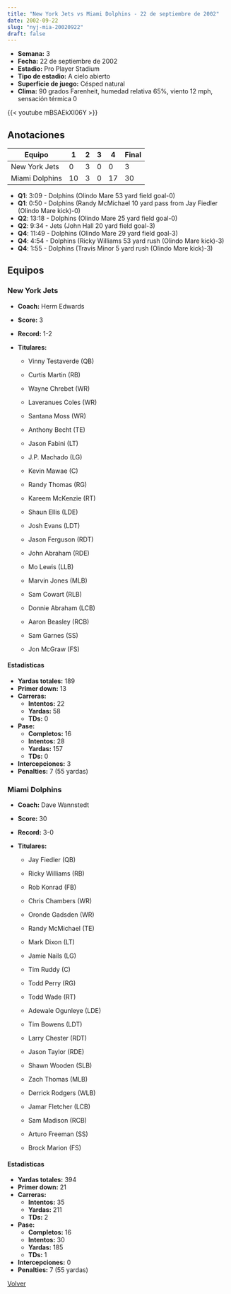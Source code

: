 ```yaml
---
title: "New York Jets vs Miami Dolphins - 22 de septiembre de 2002"
date: 2002-09-22
slug: "nyj-mia-20020922"
draft: false
---
```


- **Semana:** 3
- **Fecha:** 22 de septiembre de 2002
- **Estadio:** Pro Player Stadium
- **Tipo de estadio:** A cielo abierto
- **Superficie de juego:** Césped natural
- **Clima:** 90 grados Farenheit, humedad relativa 65%, viento 12 mph, sensación térmica 0


{{< youtube mBSAEkXI06Y >}}


## Anotaciones
| Equipo | 1 | 2 | 3 | 4 | Final |
|--------|---|---|---|---|-------|
| New York Jets  | 0 | 3 | 0 | 0  | 3 |
| Miami Dolphins  | 10 | 3 | 0 | 17  | 30 |
- **Q1**: 3:09 - Dolphins (Olindo Mare 53 yard field goal-0)
- **Q1**: 0:50 - Dolphins (Randy McMichael 10 yard pass from Jay Fiedler (Olindo Mare kick)-0)
- **Q2**: 13:18 - Dolphins (Olindo Mare 25 yard field goal-0)
- **Q2**: 9:34 - Jets (John Hall 20 yard field goal-3)
- **Q4**: 11:49 - Dolphins (Olindo Mare 29 yard field goal-3)
- **Q4**: 4:54 - Dolphins (Ricky Williams 53 yard rush (Olindo Mare kick)-3)
- **Q4**: 1:55 - Dolphins (Travis Minor 5 yard rush (Olindo Mare kick)-3)


## Equipos


### New York Jets
* **Coach:** Herm Edwards
* **Score:** 3
* **Record:** 1-2
* **Titulares:** 

  * Vinny Testaverde (QB) 

  * Curtis Martin (RB) 

  * Wayne Chrebet (WR) 

  * Laveranues Coles (WR) 

  * Santana Moss (WR) 

  * Anthony Becht (TE) 

  * Jason Fabini (LT) 

  * J.P. Machado (LG) 

  * Kevin Mawae (C) 

  * Randy Thomas (RG) 

  * Kareem McKenzie (RT) 

  * Shaun Ellis (LDE) 

  * Josh Evans (LDT) 

  * Jason Ferguson (RDT) 

  * John Abraham (RDE) 

  * Mo Lewis (LLB) 

  * Marvin Jones (MLB) 

  * Sam Cowart (RLB) 

  * Donnie Abraham (LCB) 

  * Aaron Beasley (RCB) 

  * Sam Garnes (SS) 

  * Jon McGraw (FS) 

#### Estadísticas
* **Yardas totales:** 189
* **Primer down:** 13
* **Carreras:**
  * **Intentos:** 22
  * **Yardas:** 58
  * **TDs:** 0
* **Pase:**
  * **Completos:** 16
  * **Intentos:** 28
  * **Yardas:** 157
  * **TDs:** 0
* **Intercepciones:** 3
* **Penalties:** 7 (55 yardas)

### Miami Dolphins
* **Coach:** Dave Wannstedt
* **Score:** 30
* **Record:** 3-0
* **Titulares:** 

  * Jay Fiedler (QB) 

  * Ricky Williams (RB) 

  * Rob Konrad (FB) 

  * Chris Chambers (WR) 

  * Oronde Gadsden (WR) 

  * Randy McMichael (TE) 

  * Mark Dixon (LT) 

  * Jamie Nails (LG) 

  * Tim Ruddy (C) 

  * Todd Perry (RG) 

  * Todd Wade (RT) 

  * Adewale Ogunleye (LDE) 

  * Tim Bowens (LDT) 

  * Larry Chester (RDT) 

  * Jason Taylor (RDE) 

  * Shawn Wooden (SLB) 

  * Zach Thomas (MLB) 

  * Derrick Rodgers (WLB) 

  * Jamar Fletcher (LCB) 

  * Sam Madison (RCB) 

  * Arturo Freeman (SS) 

  * Brock Marion (FS) 

#### Estadísticas
* **Yardas totales:** 394
* **Primer down:** 21
* **Carreras:**
  * **Intentos:** 35
  * **Yardas:** 211
  * **TDs:** 2
* **Pase:**
  * **Completos:** 16
  * **Intentos:** 30
  * **Yardas:** 185
  * **TDs:** 1
* **Intercepciones:** 0
* **Penalties:** 7 (55 yardas)


[Volver](/historia/2002)
